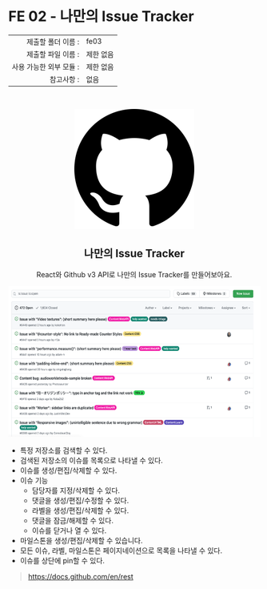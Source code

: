 # FE 02 - 나만의 Issue Tracker

|                      |                    |
| --------------------:| ------------------ |
|   제출할 폴더 이름 :     |  fe03              |
|   제출할 파일 이름 :     |  제한 없음           |
|   사용 가능한 외부 모듈 : |  제한 없음           |
|   참고사항 :           |  없음               |

<br>
<p align="middle">
<img src="./github.png"/>
</p>

<h2 align="middle">나만의 Issue Tracker</h2>
<p align="middle">React와 Github v3 API로 나만의 Issue Tracker를 만들어보아요.</p>

<p align="middle">
<img src="./issue.png" height="300px"/>
</p>

- 특정 저장소를 검색할 수 있다.
- 검색된 저장소의 이슈를 목록으로 나타낼 수 있다.
- 이슈를 생성/편집/삭제할 수 있다.
- 이슈 기능
  - 담당자를 지정/삭제할 수 있다.
  - 댓글을 생성/편집/수정할 수 있다.
  - 라벨을 생성/편집/삭제할 수 있다.
  - 댓글을 잠금/해제할 수 있다.
  - 이슈를 닫거나 열 수 있다.
- 마일스톤을 생성/편집/삭제할 수 있습니다.
- 모든 이슈, 라벨, 마일스톤은 페이지네이션으로 목록을 나타낼 수 있다.
- 이슈를 상단에 pin할 수 있다.

<!-- - Github의 OAuth 인증을 이용해 로그인을 구현합니다.  -->

  
> https://docs.github.com/en/rest
